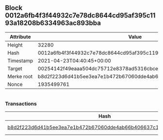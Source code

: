 ## Block 0012a6fb4f3f44932c7e78dc8644cd95af395c1193a18208b6334963ac893bba

Attribute | Value
--- | ---
Height | 32280
Hash | 0012a6fb4f3f44932c7e78dc8644cd95af395c1193a18208b6334963ac893bba
Timestamp | 2021-04-23T04:40:45+00:00
Target | 00254142f49eaaa504dc75712e8378ad5316cbcead634704b3734b6271167cc4
Merke root | b8d2f223d6d41b5ee3ea7e1b472b67060dde4ab66b406637c1a79955a3865b78
Nonce | 1935499761

```

```

### Transactions

Hash | Amount
--- | ---
[b8d2f223d6d41b5ee3ea7e1b472b67060dde4ab66b406637c1a79955a3865b78](b8d2f223d6d41b5ee3ea7e1b472b67060dde4ab66b406637c1a79955a3865b78.md) | 10.00000000 SKEPTI 
